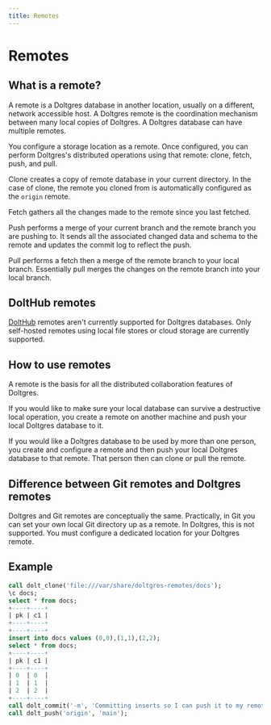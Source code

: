 ```yaml
---
title: Remotes
---
```


# Remotes

## What is a remote?

A remote is a Doltgres database in another location, usually on a different, network accessible
host. A Doltgres remote is the coordination mechanism between many local copies of Doltgres. A
Doltgres database can have multiple remotes.

You configure a storage location as a remote. Once configured, you can perform Doltgres's
distributed operations using that remote: clone, fetch, push, and pull.

Clone creates a copy of remote database in your current directory. In the case of clone, the remote
you cloned from is automatically configured as the `origin` remote.

Fetch gathers all the changes made to the remote since you last fetched.

Push performs a merge of your current branch and the remote branch you are pushing to. It sends all
the associated changed data and schema to the remote and updates the commit log to reflect the push.

Pull performs a fetch then a merge of the remote branch to your local branch. Essentially pull
merges the changes on the remote branch into your local branch.

## DoltHub remotes

[DoltHub](https://www.dolthub.com/) remotes aren't currently supported for Doltgres databases. Only
self-hosted remotes using local file stores or cloud storage are currently supported.

## How to use remotes

A remote is the basis for all the distributed collaboration features of Doltgres.

If you would like to make sure your local database can survive a destructive local operation, you
create a remote on another machine and push your local Doltgres database to it.

If you would like a Doltgres database to be used by more than one person, you create and configure a
remote and then push your local Doltgres database to that remote. That person then can clone or pull
the remote.

## Difference between Git remotes and Doltgres remotes

Doltgres and Git remotes are conceptually the same. Practically, in Git you can set your own local
Git directory up as a remote. In Doltgres, this is not supported. You must configure a dedicated
location for your Doltgres remote.

## Example

```sql
call dolt_clone('file:///var/share/doltgres-remotes/docs');
\c docs;
select * from docs;
+----+----+
| pk | c1 |
+----+----+
+----+----+
insert into docs values (0,0),(1,1),(2,2);
select * from docs;
+----+----+
| pk | c1 |
+----+----+
| 0  | 0  |
| 1  | 1  |
| 2  | 2  |
+----+----+
call dolt_commit('-m', 'Committing inserts so I can push it to my remote');
call dolt_push('origin', 'main');
```
